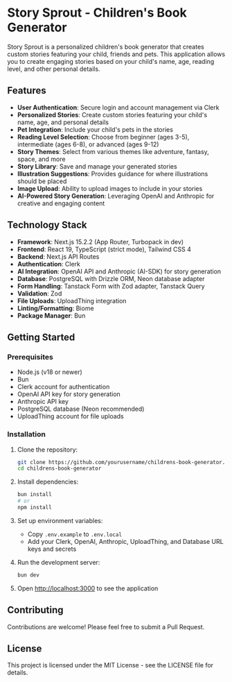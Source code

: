 # Story Sprout - Children's Book Generator

Story Sprout is a personalized children's book generator that creates custom stories featuring your child, friends and pets. This application allows you to create engaging stories based on your child's name, age, reading level, and other personal details.

## Features

- **User Authentication**: Secure login and account management via Clerk
- **Personalized Stories**: Create custom stories featuring your child's name, age, and personal details
- **Pet Integration**: Include your child's pets in the stories
- **Reading Level Selection**: Choose from beginner (ages 3-5), intermediate (ages 6-8), or advanced (ages 9-12)
- **Story Themes**: Select from various themes like adventure, fantasy, space, and more
- **Story Library**: Save and manage your generated stories
- **Illustration Suggestions**: Provides guidance for where illustrations should be placed
- **Image Upload**: Ability to upload images to include in your stories
- **AI-Powered Story Generation**: Leveraging OpenAI and Anthropic for creative and engaging content

## Technology Stack

- **Framework**: Next.js 15.2.2 (App Router, Turbopack in dev)
- **Frontend**: React 19, TypeScript (strict mode), Tailwind CSS 4
- **Backend**: Next.js API Routes
- **Authentication**: Clerk
- **AI Integration**: OpenAI API and Anthropic (AI-SDK) for story generation
- **Database**: PostgreSQL with Drizzle ORM, Neon database adapter
- **Form Handling**: Tanstack Form with Zod adapter, Tanstack Query
- **Validation**: Zod
- **File Uploads**: UploadThing integration
- **Linting/Formatting**: Biome
- **Package Manager**: Bun

## Getting Started

### Prerequisites

- Node.js (v18 or newer)
- Bun
- Clerk account for authentication
- OpenAI API key for story generation
- Anthropic API key
- PostgreSQL database (Neon recommended)
- UploadThing account for file uploads

### Installation

1. Clone the repository:

   ```bash
   git clone https://github.com/yourusername/childrens-book-generator.git
   cd childrens-book-generator
   ```

2. Install dependencies:

   ```bash
   bun install
   # or
   npm install
   ```

3. Set up environment variables:

   - Copy `.env.example` to `.env.local`
   - Add your Clerk, OpenAI, Anthropic, UploadThing, and Database URL keys and secrets

4. Run the development server:

   ```bash
   bun dev
   ```

5. Open [http://localhost:3000](http://localhost:3000) to see the application

## Contributing

Contributions are welcome! Please feel free to submit a Pull Request.

## License

This project is licensed under the MIT License - see the LICENSE file for details.
